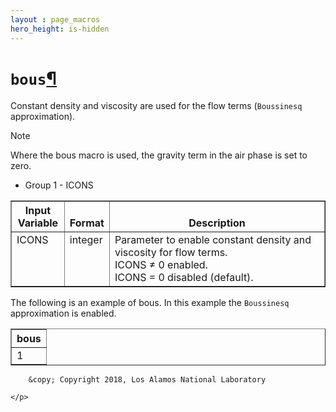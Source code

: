 ```yaml
---
layout : page_macros
hero_height: is-hidden
---
```


<h1><code class="docutils literal notranslate"><span class="pre">bous</span></code><a class="headerlink" href="#bous" title="Permalink to this headline">¶</a></h1>
<p>Constant density and viscosity are used for the flow terms (<code class="docutils literal notranslate"><span class="pre">Boussinesq</span></code> approximation).</p>
<div class="admonition note">
<p class="first admonition-title">Note</p>
<p class="last">Where the bous macro is used, the gravity term in the air phase is set to zero.</p>
</div>
<ul class="simple">
<li>Group 1 -     ICONS</li>
</ul>
<table border="1" class="docutils">
<colgroup>
<col width="17%" />
<col width="9%" />
<col width="74%" />
</colgroup>
<thead valign="bottom">
<tr class="row-odd"><th class="head">Input Variable</th>
<th class="head">Format</th>
<th class="head">Description</th>
</tr>
</thead>
<tbody valign="top">
<tr class="row-even"><td>ICONS</td>
<td>integer</td>
<td><div class="first last line-block">
<div class="line">Parameter to enable constant density and viscosity for flow terms.</div>
<div class="line-block">
<div class="line">ICONS ≠ 0 enabled.</div>
<div class="line">ICONS = 0 disabled (default).</div>
</div>
</div>
</td>
</tr>
</tbody>
</table>
<p>The following is an example of bous. In this example the <code class="docutils literal notranslate"><span class="pre">Boussinesq</span></code> approximation is enabled.</p>
<table border="1" class="docutils">
<colgroup>
<col width="100%" />
</colgroup>
<thead valign="bottom">
<tr class="row-odd"><th class="head">bous</th>
</tr>
</thead>
<tbody valign="top">
<tr class="row-even"><td>1</td>
</tr>
</tbody>
</table>
  <div role="contentinfo">
    <p>
        
        &copy; Copyright 2018, Los Alamos National Laboratory

    </p>
  </div>